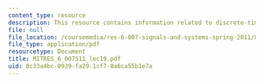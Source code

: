 ```yaml
---
content_type: resource
description: This resource contains information related to discrete-time sampling.
file: null
file_location: /coursemedia/res-6-007-signals-and-systems-spring-2011/8c33a4bc0939fa291cf78a6ca55b1e7a_MITRES_6_007S11_lec19.pdf
file_type: application/pdf
resourcetype: Document
title: MITRES_6_007S11_lec19.pdf
uid: 8c33a4bc-0939-fa29-1cf7-8a6ca55b1e7a
---
```

